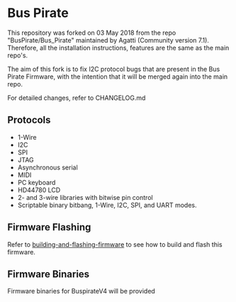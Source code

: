 # Bus Pirate

This repository was forked on 03 May 2018 from the repo "BusPirate/Bus_Pirate" maintained by Agatti (Community version 7.1). Therefore, all the installation instructions, features are the same as the main repo's.

The aim of this fork is to fix I2C protocol bugs that are present in the Bus Pirate Firmware, with the intention that it will be merged again into the main repo.

For detailed changes, refer to CHANGELOG.md

## Protocols
    
* 1-Wire
* I2C
* SPI
* JTAG
* Asynchronous serial
* MIDI
* PC keyboard
* HD44780 LCD
* 2- and 3-wire libraries with bitwise pin control
* Scriptable binary bitbang, 1-Wire, I2C, SPI, and UART modes.

## Firmware Flashing

Refer to [building-and-flashing-firmware](Documentation/building-and-flashing-firmware.md) to see how to build and flash this firmware.

## Firmware Binaries

Firmware binaries for BuspirateV4 will be provided
